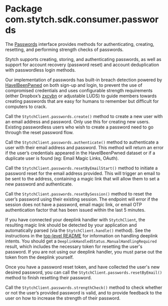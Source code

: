 # Package com.stytch.sdk.consumer.passwords
The [Passwords](Passwords.kt) interface provides methods for authenticating, creating, resetting, and performing strength checks of passwords.

Stytch supports creating, storing, and authenticating passwords, as well as support for account recovery (password reset) and account deduplication with passwordless login methods.

Our implementation of passwords has built-in breach detection powered by [HaveIBeenPwned](https://haveibeenpwned.com) on both sign-up and login, to prevent the use of compromised credentials and uses configurable strength requirements (either Dropbox’s [zxcvbn](https://github.com/dropbox/zxcvbn) or adjustable LUDS) to guide members towards creating passwords that are easy for humans to remember but difficult for computers to crack.

Call the `StytchClient.passwords.create()` method to create a new user with an email address and password. Only use this for creating new users. Existing passwordless users who wish to create a password need to go through the reset password flow.

Call the `StytchClient.passwords.authenticate()` method to authenticate a user with their email address and password. This method will return an error if the user’s credentials appeared in the HaveIBeenPwned dataset or if a duplicate user is found (eg: Email Magic Links, OAuth).

Call the `StytchClient.passwords.resetByEmailStart()` method to initiate a password reset for the email address provided. This will trigger an email to be sent to the address, containing a magic link that will allow them to set a new password and authenticate.

Call the `StytchClient.passwords.resetBySession()` method to reset the user’s password using their existing session. The endpoint will error if the session does not have a password, email magic link, or email OTP authentication factor that has been issued within the last 5 minutes.

If you have connected your deeplink handler with `StytchClient`, the resulting magic link should be detected by your application and automatically parsed (via the `StytchClient.handle()` method). See the instructions in the [top-level README](/README.md) for information on handling deeplink intents. You should get a `DeeplinkHandledStatus.ManualHandlingRequired` result, which includes the necessary token for resetting the user's password. If you are not using our deeplink handler, you must parse out the token from the deeplink yourself.

Once you have a password reset token, and have collected the user's new desired password, you can call the `StytchClient.passwords.resetByEmail()` method to finish resetting their password.

Call the `StytchClient.passwords.strengthCheck()` method to check whether or not the user’s provided password is valid, and to provide feedback to the user on how to increase the strength of their password.